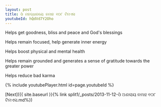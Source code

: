 ```yaml
---
layout: post
title: ଓଁ ମହଦ୍ଧାରୟେ ନମାହ ୧୦୮ ଟିମଏସ
youtubeId: hQdVd7Y2Oho
---
```

 
 
Helps get goodness, bliss and peace and God's blessings
 
Helps remain focused, help generate inner energy 
 
Helps boost physical and mental health 
 
Helps remain grounded and generates a sense of gratitude towards the greater power 
 
Helps reduce bad karma
 
 
 
 


{% include youtubePlayer.html id=page.youtubeId %}
 
[Next]({{ site.baseurl }}{% link  split1/_posts/2013-11-12-ଓଁ ଅଣଲାୟ ନମାହ ୧୦୮ ଟିମଏସ.md%})
 
